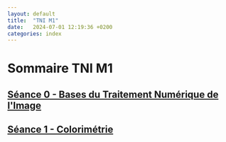```yaml
---
layout: default
title:  "TNI M1"
date:   2024-07-01 12:19:36 +0200
categories: index
---
```


# Sommaire TNI M1


## [Séance 0 - Bases du Traitement Numérique de l'Image](TNI_M1_00_Bases.markdown)

## [Séance 1 - Colorimétrie](TNI_M1_01_Colorimetrie.markdown)